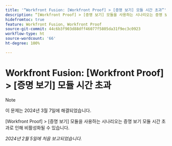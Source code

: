 ```yaml
---
title: '“Workfront Fusion: [Workfront Proof] > [증명 보기] 모듈 시간 초과”'
description: “[Workfront Proof] > [증명 보기] 모듈을 사용하는 시나리오는 증명 보기 모듈 시간 초과로 인해 비활성화될 수 있습니다.”
hidefromtoc: true
feature: Workfront Fusion, Workfront Proof
source-git-commit: 44c6b3f903d88dff46077f5805da31f9ec3c0923
workflow-type: ht
source-wordcount: '66'
ht-degree: 100%

---
```



# Workfront Fusion: [Workfront Proof] > [증명 보기] 모듈 시간 초과

>[!NOTE]
>
>이 문제는 2024년 3월 7일에 해결되었습니다.

[Workfront Proof] > [증명 보기] 모듈을 사용하는 시나리오는 증명 보기 모듈 시간 초과로 인해 비활성화될 수 있습니다.

_2024년 2월 5일에 처음 보고되었습니다._

